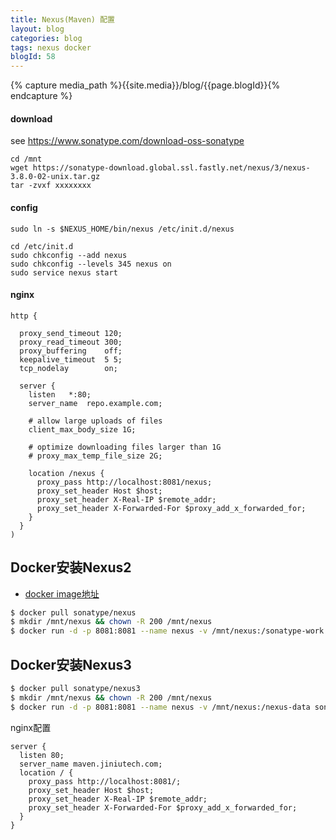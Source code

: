 ```yaml
---
title: Nexus(Maven) 配置
layout: blog
categories: blog
tags: nexus docker
blogId: 58
---
```

{% capture media_path %}{{site.media}}/blog/{{page.blogId}}{% endcapture %}

#### download
see https://www.sonatype.com/download-oss-sonatype
```
cd /mnt
wget https://sonatype-download.global.ssl.fastly.net/nexus/3/nexus-3.8.0-02-unix.tar.gz
tar -zvxf xxxxxxxx
```

#### config

```
sudo ln -s $NEXUS_HOME/bin/nexus /etc/init.d/nexus

cd /etc/init.d
sudo chkconfig --add nexus
sudo chkconfig --levels 345 nexus on
sudo service nexus start
```

#### nginx

```
http {
   
  proxy_send_timeout 120;
  proxy_read_timeout 300;
  proxy_buffering    off;
  keepalive_timeout  5 5;
  tcp_nodelay        on;
   
  server {
    listen   *:80;
    server_name  repo.example.com;
   
    # allow large uploads of files
    client_max_body_size 1G;
   
    # optimize downloading files larger than 1G
    # proxy_max_temp_file_size 2G;
   
    location /nexus {
      proxy_pass http://localhost:8081/nexus;
      proxy_set_header Host $host;
      proxy_set_header X-Real-IP $remote_addr;
      proxy_set_header X-Forwarded-For $proxy_add_x_forwarded_for;
    }
  }
)
```


## Docker安装Nexus2
- [docker image地址](https://hub.docker.com/r/sonatype/nexus/)

``` bash
$ docker pull sonatype/nexus
$ mkdir /mnt/nexus && chown -R 200 /mnt/nexus
$ docker run -d -p 8081:8081 --name nexus -v /mnt/nexus:/sonatype-work sonatype/nexus
```

## Docker安装Nexus3
``` bash
$ docker pull sonatype/nexus3
$ mkdir /mnt/nexus && chown -R 200 /mnt/nexus
$ docker run -d -p 8081:8081 --name nexus -v /mnt/nexus:/nexus-data sonatype/nexus3
```

nginx配置
```
server {
  listen 80;
  server_name maven.jiniutech.com;
  location / {
    proxy_pass http://localhost:8081/;
    proxy_set_header Host $host;
    proxy_set_header X-Real-IP $remote_addr;
    proxy_set_header X-Forwarded-For $proxy_add_x_forwarded_for;
  }
}
```